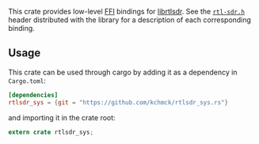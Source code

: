 This crate provides low-level [FFI](https://doc.rust-lang.org/book/ffi.html) bindings
for [librtlsdr](https://git.osmocom.org/rtl-sdr/). See the
[`rtl-sdr.h`](https://git.osmocom.org/rtl-sdr/tree/include/rtl-sdr.h) header
distributed with the library for a description of each corresponding binding.

## Usage

This crate can be used through cargo by adding it as a dependency in `Cargo.toml`:

```toml
[dependencies]
rtlsdr_sys = {git = "https://github.com/kchmck/rtlsdr_sys.rs"}
```
and importing it in the crate root:

```rust
extern crate rtlsdr_sys;
```
